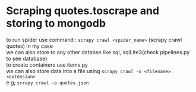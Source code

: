  # Scraping quotes.toscrape and storing to mongodb
 
  to run spider use command : `scrapy crawl <spider_name>` (scrapy crawl quotes) in my case <br>
  we can also store to any other databse like sql, sqlLite3(check pipelines.py to see database) <br>
  to create containers use items.py <br>
  we can also store data into a file using `scrapy crawl -o <filename>.<extension>` <br>
  e.g; `scrapy crawl -o quotes.json`
